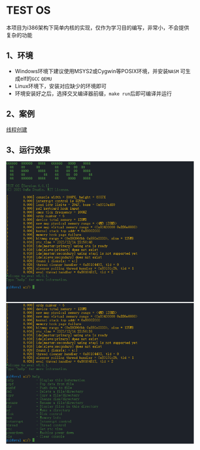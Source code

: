 # TEST OS

本项目为i386架构下简单内核的实现，仅作为学习目的编写，非常小，不会提供复杂的功能

## 1、环境
- Windows环境下建议使用MSYS2或Cygwin等POSIX环境，并安装`NASM` 可生成elf的`GCC` `QEMU`
- Linux环境下，安装对应缺少的环境即可
- 环境安装好之后，选择交叉编译器前缀，`make run`后即可编译并运行

## 2、案例
[线程创建](doc/thread.md)

## 3、运行效果
![展示](https://raw.githubusercontent.com/GuEe-GUI/TEST-OS/master/doc/show.png "展示")
![帮助](https://raw.githubusercontent.com/GuEe-GUI/TEST-OS/master/doc/help.png "帮助")
